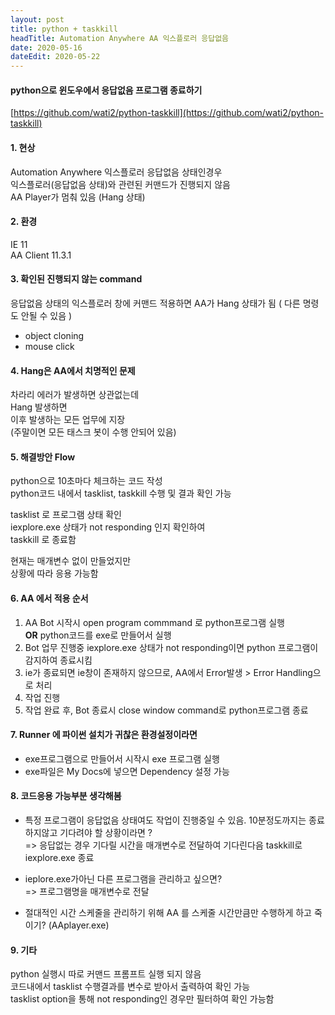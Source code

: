 ```yaml
---
layout: post
title: python + taskkill
headTitle: Automation Anywhere AA 익스플로러 응답없음
date: 2020-05-16
dateEdit: 2020-05-22
---
```


#### python으로 윈도우에서 응답없음 프로그램 종료하기  
[https://github.com/wati2/python-taskkill](https://github.com/wati2/python-taskkill)

#### 1. 현상

Automation Anywhere 익스플로러 응답없음 상태인경우  
익스플로러(응답없음 상태)와 관련된 커맨드가 진행되지 않음  
AA Player가 멈춰 있음 (Hang 상태)

#### 2. 환경

IE 11  
AA Client 11.3.1

#### 3. 확인된 진행되지 않는 command

응답없음 상태의 익스플로러 창에 커맨드 적용하면 AA가 Hang 상태가 됨 ( 다른 명령도 안될 수 있음 )  
+ object cloning  
+ mouse click

#### 4. Hang은 AA에서 치명적인 문제

차라리 에러가 발생하면 상관없는데  
Hang 발생하면  
이후 발생하는 모든 업무에 지장  
(주말이면 모든 태스크 봇이 수행 안되어 있음)

#### 5. 해결방안 Flow

python으로 10초마다 체크하는 코드 작성  
python코드 내에서 tasklist, taskkill 수행 및 결과 확인 가능

tasklist 로 프로그램 상태 확인  
iexplore.exe 상태가 not responding 인지 확인하여  
taskkill 로 종료함

현재는 매개변수 없이 만들었지만  
상황에 따라 응용 가능함

#### 6. AA 에서 적용 순서

1. AA Bot 시작시 open program commmand 로 python프로그램 실행  
**OR** python코드를 exe로 만들어서 실행  
2. Bot 업무 진행중 iexplore.exe 상태가 not responding이면 python 프로그램이 감지하여 종료시킴
3. ie가 종료되면 ie창이 존재하지 않으므로, AA에서 Error발생 > Error Handling으로 처리
4. 작업 진행
5. 작업 완료 후, Bot 종료시 close window command로 python프로그램 종료

#### 7. Runner 에 파이썬 설치가 귀찮은 환경설정이라면
+ exe프로그램으로 만들어서 시작시 exe 프로그램 실행
+ exe파일은 My Docs에 넣으면 Dependency 설정 가능

#### 8. 코드응용 가능부분 생각해봄

- 특정 프로그램이 응답없음 상태여도 작업이 진행중일 수 있음. 10분정도까지는 종료하지않고 기다려야 할 상황이라면 ?  
  => 응답없는 경우 기다릴 시간을 매개변수로 전달하여 기다린다음 taskkill로 iexplore.exe 종료

- ieplore.exe가아닌 다른 프로그램을 관리하고 싶으면?  
  => 프로그램명을 매개변수로 전달

- 절대적인 시간 스케줄을 관리하기 위해 AA 를 스케줄 시간만큼만 수행하게 하고 죽이기? (AAplayer.exe)

#### 9. **기타**

python 실행시 따로 커맨드 프롬프트 실행 되지 않음  
코드내에서 tasklist 수행결과를 변수로 받아서 출력하여 확인 가능  
tasklist option을 통해 not responding인 경우만 필터하여 확인 가능함
